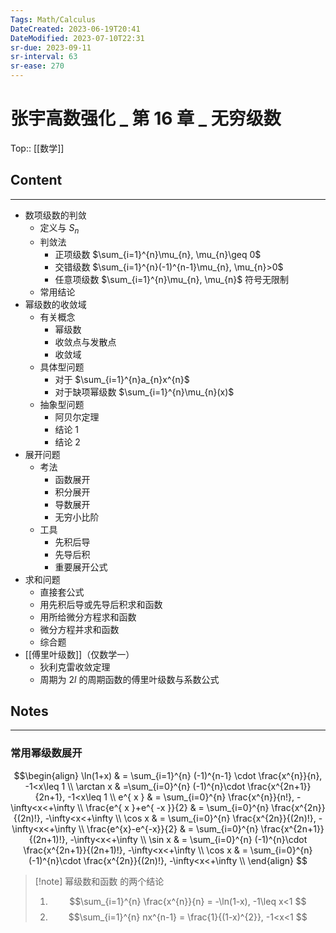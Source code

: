 ```yaml
---
Tags: Math/Calculus 
DateCreated: 2023-06-19T20:41
DateModified: 2023-07-10T22:31
sr-due: 2023-09-11
sr-interval: 63
sr-ease: 270
---
```

# 张宇高数强化 _ 第 16 章 _ 无穷级数
Top:: [[数学]]

## Content
---
- 数项级数的判敛
	- 定义与 $S_{n}$
	- 判敛法
		- 正项级数 $\sum_{i=1}^{n}\mu_{n}, \mu_{n}\geq 0$
		- 交错级数 $\sum_{i=1}^{n}(-1)^{n-1}\mu_{n}, \mu_{n}>0$
		- 任意项级数 $\sum_{i=1}^{n}\mu_{n}, \mu_{n}$ 符号无限制
	- 常用结论
- 幂级数的收敛域
	- 有关概念
		- 幂级数
		- 收敛点与发散点
		- 收敛域
	- 具体型问题
		- 对于 $\sum_{i=1}^{n}a_{n}x^{n}$
		- 对于缺项幂级数 $\sum_{i=1}^{n}\mu_{n}(x)$
	- 抽象型问题
		- 阿贝尔定理
		- 结论 1
		- 结论 2
- 展开问题
	- 考法
		- 函数展开
		- 积分展开
		- 导数展开
		- 无穷小比阶
	- 工具
		- 先积后导
		- 先导后积
		- 重要展开公式
- 求和问题
	- 直接套公式
	- 用先积后导或先导后积求和函数
	- 用所给微分方程求和函数
	- 微分方程并求和函数
	- 综合题
- [[傅里叶级数]]（仅数学一）
	- 狄利克雷收敛定理
	- 周期为 $2l$ 的周期函数的傅里叶级数与系数公式
 
## Notes
---
### 常用幂级数展开

$$\begin{align}
\ln(1+x) & = \sum_{i=1}^{n} (-1)^{n-1} \cdot \frac{x^{n}}{n}, -1<x\leq 1 \\
\arctan x  & =\sum_{i=0}^{n} (-1)^{n}\cdot \frac{x^{2n+1}}{2n+1}, -1<x\leq 1 \\
e^{ x }  & = \sum_{i=0}^{n} \frac{x^{n}}{n!}, -\infty<x<+\infty  \\
\frac{e^{ x }+e^{ -x }}{2}  & = \sum_{i=0}^{n} \frac{x^{2n}}{(2n)!}, -\infty<x<+\infty \\
\cos x  & = \sum_{i=0}^{n} \frac{x^{2n}}{(2n)!}, -\infty<x<+\infty  \\
\frac{e^{x}-e^{-x}}{2}  & = \sum_{i=0}^{n} \frac{x^{2n+1}}{(2n+1)!}, -\infty<x<+\infty  \\
\sin x  & = \sum_{i=0}^{n} (-1)^{n}\cdot \frac{x^{2n+1}}{(2n+1)!}, -\infty<x<+\infty \\
\cos x  & = \sum_{i=0}^{n} (-1)^{n}\cdot \frac{x^{2n}}{(2n)!}, -\infty<x<+\infty  \\
\end{align} $$


> [!note] 幂级数和函数 的两个结论
> 1. $$\sum_{i=1}^{n} \frac{x^{n}}{n} = -\ln(1-x), -1\leq x<1 $$
> 2. $$\sum_{i=1}^{n} nx^{n-1} = \frac{1}{(1-x)^{2}}, -1<x<1 $$
